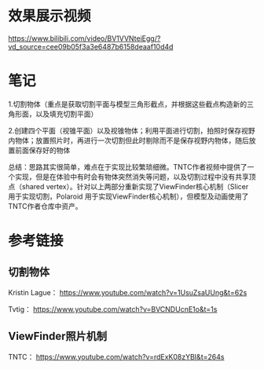 # 效果展示视频

https://www.bilibili.com/video/BV1VVNteiEgg/?vd_source=cee09b05f3a3e6487b6158deaaf10d4d

# 笔记
  1.切割物体（重点是获取切割平面与模型三角形截点，并根据这些截点构造新的三角形面，以及填充切割平面）

  2.创建四个平面（视锥平面）以及视锥物体；利用平面进行切割，拍照时保存视野内物体；放置照片时，再进行一次切割但此时剔除而不是保存视野内物体，随后放置前面保存好的物体

总结：思路其实很简单，难点在于实现比较繁琐细微。TNTC作者视频中提供了一个实现，但是在体验中有时会有物体突然消失等问题，以及切割过程中没有共享顶点（shared vertex）。针对以上两部分重新实现了ViewFinder核心机制（Slicer 用于实现切割，Polaroid 用于实现ViewFinder核心机制），但模型及动画使用了TNTC作者仓库中资产。

# 参考链接
## 切割物体

Kristin Lague： https://www.youtube.com/watch?v=1UsuZsaUUng&t=62s

Tvtig： https://www.youtube.com/watch?v=BVCNDUcnE1o&t=1s

## ViewFinder照片机制

TNTC： https://www.youtube.com/watch?v=rdExK08zYBI&t=264s
